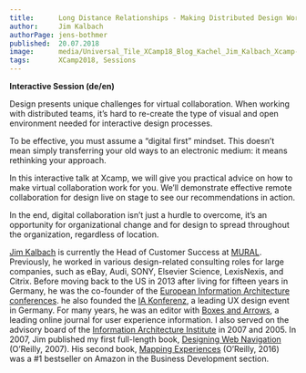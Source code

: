 ```yaml
---
title:      Long Distance Relationships - Making Distributed Design Work
author:     Jim Kalbach
authorPage: jens-bothmer
published:  20.07.2018
image:      media/Universal_Tile_XCamp18_Blog_Kachel_Jim_Kalbach_Xcamp-1-1-320x202.png
tags:       XCamp2018, Sessions
---
```


**Interactive Session (de/en)**

Design presents unique challenges for virtual collaboration. When working with distributed teams, it’s hard to re-create 
the type of visual and open environment needed for interactive design processes.

To be effective, you must assume a “digital first” mindset. This doesn’t mean simply transferring your old ways to an 
electronic medium: it means rethinking your approach.

In this interactive talk at Xcamp, we will give you practical advice on how to make virtual collaboration work for you. 
We’ll demonstrate effective remote collaboration for design live on stage to see our recommendations in action.

In the end, digital collaboration isn’t just a hurdle to overcome, it’s an opportunity for organizational change and for 
design to spread throughout the organization, regardless of location. 

[Jim Kalbach](https://experiencinginformation.com/) is currently the Head of Customer Success at [MURAL](https://mural.co/). 
Previously, he worked in various design-related consulting 
roles for large companies, such as eBay, Audi, SONY, Elsevier Science, LexisNexis, and Citrix. 
Before moving back to the US in 2013 after living for fifteen years in Germany, he was the co-founder of the [European 
Information Architecture conferences](https://euroia.org/). he also founded the [IA Konferenz](http://iakonferenz.org/), a 
leading UX design event in Germany. For many years, 
he was an editor with [Boxes and Arrows](http://boxesandarrows.com/), a leading online journal for user experience 
information. I also served on the advisory board of the [Information Architecture Institute](https://www.iainstitute.org/) 
in 2007 and 2005. In 2007, Jim published my first full-length book, 
[Designing Web Navigation](https://www.amazon.com/Designing-Web-Navigation-Optimizing-Experience/dp/0596528108/ref=sr_1_1?ie=UTF8&qid=1314717308&sr=8-1) 
(O’Reilly, 2007). His second book, [Mapping Experiences](http://shop.oreilly.com/product/0636920038870.do) 
(O’Reilly, 2016) was a #1 bestseller on Amazon in the Business Development section.

